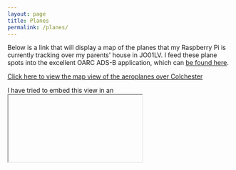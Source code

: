 ```yaml
---
layout: page
title: Planes
permalink: /planes/
---
```


Below is a link that will display a map of the planes that my Raspberry Pi is currently tracking over my parents' house in JO01LV. I feed these plane spots into the excellent OARC ADS-B application, which can [be found here](https://adsb.oarc.uk/).

[Click here to view the map view of the aeroplanes over Colchester](http://82.30.4.254:108/tar1090/?&zoom=9.5)

I have tried to embed this view in an <iframe>, but because the map display (using tar1090) is served with http, and this website is served with https, the <iframe> doesn't work. This is a work in progress, though!

For more information about the work of OARC (The Online Amateur Radio Community), [visit their website](https://www.oarc.uk/)

In time I plan to add more to this subpage, so please check back.
